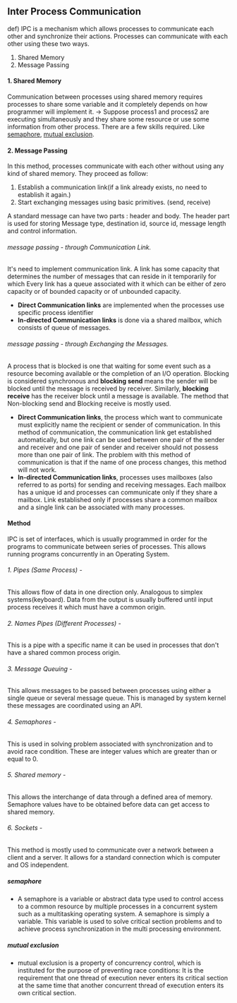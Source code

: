 ## Inter Process Communication

def) IPC is a mechanism which allows processes to communicate each other and synchronize their actions. Processes can communicate with each other using these two ways.

1. Shared Memory
2. Message Passing



#### 1. Shared Memory

  Communication between processes using shared memory requires processes to share some variable and it completely depends on how programmer will implement it. -> Suppose process1 and process2 are executing simultaneously and they share some resource or use some information from other process. There are a few skills required. Like [semaphore](#semaphore), [mutual exclusion](#mutual-exclusion).



#### 2. Message Passing

  In this method, processes communicate with each other without using any kind of shared memory. They proceed as follow:

1. Establish a communication link(if a link already exists, no need to establish it again.)
2. Start exchanging messages using basic primitives. (send, receive)

  A standard message can have two parts : header and body. The header part is used for storing Message type, destination id, source id, message length and control information. 



###### message passing - through Communication Link.

It's need to implement communication link. A link has some capacity that determines the number of messages that can reside in it temporarily for which Every link has a queue associated with it which can be either of zero capacity or of bounded capacity or of unbounded capacity.

- **Direct Communication links** are implemented when the processes use specific process identifier
- **In-directed Communication links** is done via a shared mailbox, which consists of queue of messages.



###### message passing - through Exchanging the Messages.

A process that is blocked is one that waiting for some event such as a resource becoming available or the completion of an I/O operation. Blocking is considered synchronous and **blocking send** means the sender will be blocked until the message is received by receiver. Similarly, **blocking receive** has the receiver block until a message is available. The method that Non-blocking send and Blocking receive is mostly used.

- **Direct Communication links**, the process which want to communicate must explicitly name the recipient or sender of communication. In this method of communication, the communication link get established automatically, but one link can be used between one pair of the sender and receiver and one pair of sender and receiver should not possess more than one pair of link. The problem with this method of communication is that if the name of one process changes, this method will not work.
- **In-directed Communication links**, processes uses mailboxes (also referred to as ports) for sending and receiving messages. Each mailbox has a unique id and processes can communicate only if they share a mailbox. Link established only if processes share a common mailbox and a single link can be associated with many processes.



#### Method

IPC is set of interfaces, which is usually programmed in order for the programs to communicate between series of processes. This allows running programs concurrently in an Operating System. 

###### 1. Pipes (Same Process) -

This allows flow of data in one direction only. Analogous to simplex systems(keyboard). Data from the output is usually buffered until input process receives it which must have a common origin.

###### 2. Names Pipes (Different Processes) - 

This is a pipe with a specific name it can be used in processes that don't have a shared common process origin.

###### 3. Message Queuing -

This allows messages to be passed between processes using either a single queue or several message queue. This is managed by system kernel these messages are coordinated using an API.

###### 4. Semaphores -

This is used in solving problem associated with synchronization and to avoid race condition. These are integer values which are greater than or equal to 0.

###### 5. Shared memory - 

This allows the interchange of data through a defined area of memory. Semaphore values have to be obtained before data can get access to shared memory.

###### 6. Sockets -

This method is mostly used to communicate over a network between a client and a server. It allows for a standard connection which is computer and OS independent.



##### semaphore

- A semaphore is a variable or abstract data type used to control access to a common resource by multiple processes in a concurrent system such as a multitasking operating system. A semaphore is simply a variable. This variable is used to solve critical section problems and to achieve process synchronization in the multi processing environment.

##### mutual exclusion

- mutual exclusion is a property of concurrency control, which is instituted for the purpose of preventing race conditions: It is the requirement that one thread of execution never enters its critical section at the same time that another concurrent thread of execution enters its own critical section.